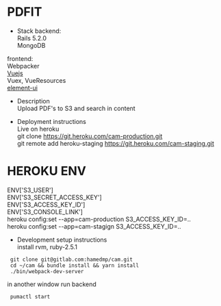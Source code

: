 # PDFIT
* Stack
backend:  
  Rails 5.2.0  
  MongoDB  

frontend:  
  Webpacker  
  [Vuejs](https://vuejs.org)  
  Vuex, VueResources  
  [element-ui](https://element.eleme.io/#/en-US/component/installation)  

* Description  
 Upload PDF's to S3 and search in content  

* Deployment instructions  
Live on heroku  
git clone https://git.heroku.com/cam-production.git  
git remote add heroku-staging https://git.heroku.com/cam-staging.git  

# HEROKU ENV
  ENV['S3_USER']  
  ENV['S3_SECRET_ACCESS_KEY']  
  ENV['S3_ACCESS_KEY_ID']  
  ENV['S3_CONSOLE_LINK']  
  heroku config:set --app=cam-production S3_ACCESS_KEY_ID=..  
  heroku config:set --app=cam-stagign S3_ACCESS_KEY_ID=..  

* Development setup instructions  
install rvm, ruby-2.5.1  
```
 git clone git@gitlab.com:hamedmp/cam.git
 cd ~/cam && bundle install && yarn install
 ./bin/webpack-dev-server
```
in another window run backend
```
 pumactl start
```
